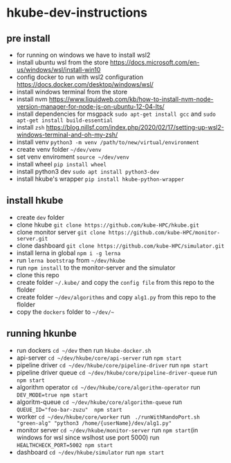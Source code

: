 # hkube-dev-instructions


## pre install

 - for running on windows we have to install wsl2 
 - install ubuntu wsl from the store https://docs.microsoft.com/en-us/windows/wsl/install-win10
 - config docker to run with wsl2 configuration https://docs.docker.com/desktop/windows/wsl/
 - install windows terminal from the store 
 - install nvm https://www.liquidweb.com/kb/how-to-install-nvm-node-version-manager-for-node-js-on-ubuntu-12-04-lts/
 - install dependencies for msgpack  `sudo apt-get install gcc` and `sudo apt-get install build-essential`
 - install `zsh` https://blog.nillsf.com/index.php/2020/02/17/setting-up-wsl2-windows-terminal-and-oh-my-zsh/
 - install venv `python3 -m venv /path/to/new/virtual/environment`
 - create venv folder `~/dev/venv`
 - set venv enviroment `source ~/dev/venv`
 - install wheel `pip install wheel`
 - install python3 dev `sudo apt install python3-dev`
 - install hkube's wrapper `pip install hkube-python-wrapper` 

## install hkube
 - create `dev` folder
 - clone hkube `git clone https://github.com/kube-HPC/hkube.git`
 - clone monitor server `git clone https://github.com/kube-HPC/monitor-server.git`
 - clone dashboard `git clone https://github.com/kube-HPC/simulator.git`
 - install lerna in global `npm i -g lerna` 
 - run  `lerna bootstrap` from `~/dev/hkube`
 - run `npm install` to the monitor-server and the simulator 
 - clone this repo 
 - create folder `~/.kube/` and copy the `config file` from this repo to the flolder 
 - create folder `~/dev/algorithms` and copy `alg1.py` from this repo to the flolder 
 - copy the `dockers` folder to `~/dev/~`

## running hkunbe
 - run dockers `cd ~/dev` then run `hkube-docker.sh`
 - api-server `cd ~/dev/hkube/core/api-server` run  `npm start`
 - pipeline driver `cd ~/dev/hkube/core/pipeline-driver` run  `npm start`
 - pipeline driver queue `cd ~/dev/hkube/core/pipeline-driver-queue` run  `npm start`
 - algorithm operator `cd ~/dev/hkube/core/algorithm-operator` run  `DEV_MODE=true npm start`
 - algoritm-queue `cd ~/dev/hkube/core/algorithm-queue` run  `QUEUE_ID="foo-bar-zuzu"  npm start`
 - worker   `cd ~/dev/hkube/core/worker` run  ` ./runWithRandoPort.sh "green-alg" "python3 /home/{userName}/dev/alg1.py"` 
 - monitor server `cd ~/dev/hkube/monitor-server` run  `npm start`(in windows for wsl since wslhost use port 5000) run `HEALTHCHECK_PORT=5002 npm start`
 - dashboard `cd ~/dev/hkube/simulator` run  `npm start`




